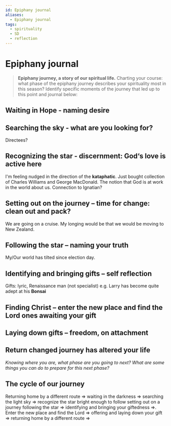 ```yaml
---
id: Epiphany journal
aliases:
  - Epiphany journal
tags:
  - spirituality
  - SD
  - reflection
---
```


# Epiphany journal

> **Epiphany journey, a story of our spiritual life.**
> Charting your course: what phase of the epiphany journey describes your spirituality most in this season? Identify specific moments of the journey that led up to this point and journal below:

## Waiting in Hope - naming desire

## Searching the sky - what are you looking for?

Directees?

## Recognizing the star - discernment: God‘s love is active here

I'm feeling nudged in the direction of the **kataphatic**. Just bought collection of Charles Williams and George MacDonald. The notion that God is at work in the world about us. Connection to Ignatian?

## Setting out on the journey – time for change: clean out and pack?

We are going on a cruise. My longing would be that we would be moving to New Zealand.

## Following the star – naming your truth

My/Our world has tilted since election day.

## Identifying and bringing gifts – self reflection

Gifts: lyric, Renaissance man (not specialist) e.g. Larry has become quite adept at his **Bonsai**

## Finding Christ – enter the new place and find the Lord ones awaiting your gift

## Laying down gifts – freedom, on attachment

## Return changed journey has altered your life

_Knowing where you are, what phase are you going to next? What are some things you can do to prepare for this next phase?_

## The cycle of our journey

Returning home by a different route => waiting in the darkness => searching the light sky => recognize the star bright enough to follow setting out on a journey following the star => identifying and bringing your giftedness =>. Enter the new place and find the Lord => offering and laying down your gift => returning home by a different route =>
